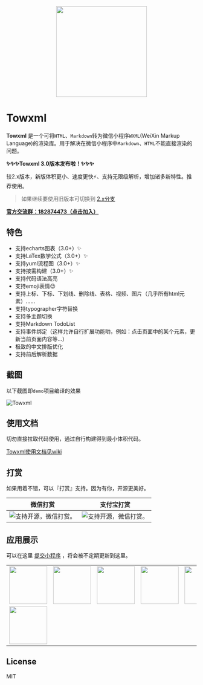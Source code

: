 <div align="center"><img width="240" src="https://cdn.rawgit.com/sbfkcel/towxml/78b0886d/logo.svg"/></div>

# Towxml

**Towxml** 是一个可将`HTML`、`Markdown`转为微信小程序`WXML`(WeiXin Markup Language)的渲染库。用于解决在微信小程序中`Markdown`、`HTML`不能直接渲染的问题。

**✨✨✨Towxml 3.0版本发布啦！✨✨✨**

较2.x版本，新版体积更小、速度更快⚡️、支持无限级解析，增加诸多新特性。推荐使用。

> 如果继续要使用旧版本可切换到 [2.x分支](https://github.com/sbfkcel/towxml/tree/2.x)

[**官方交流群：182874473（点击加入）**](https://jq.qq.com/?_wv=1027&k=54KTcZi)


## 特色
- 支持echarts图表（3.0+）✨
- 支持LaTex数学公式（3.0+）✨
- 支持yuml流程图（3.0+）✨
- 支持按需构建（3.0+）✨
- 支持代码语法高亮
- 支持emoji表情:wink:
- 支持上标、下标、下划线、删除线、表格、视频、图片（几乎所有html元素）……
- 支持typographer字符替换
- 支持多主题切换
- 支持Markdown TodoList
- 支持事件绑定（这样允许自行扩展功能哟，例如：点击页面中的某个元素，更新当前页面内容等...）
- 极致的中文排版优化
- 支持前后解析数据


## 截图

以下截图即`demo`项目编译的效果

![Towxml](https://raw.githack.com/sbfkcel/blog/gh-pages/wxml_demo/demo3.x.png)


## 使用文档

切勿直接拉取代码使用，通过自行构建得到最小体积代码。

[Towxml使用文档见wiki](https://github.com/sbfkcel/towxml/wiki)


## 打赏

如果用着不错，可以『打赏』支持。因为有你，开源更美好。

|微信打赏|支付宝打赏|
|:---:|:---:|
|![支持开源，微信打赏。](https://www.vvadd.com/wxml_demo/qrcode_wechat.png?v=1)|![支持开源，微信打赏。](https://www.vvadd.com/wxml_demo/qrcode_alipay.png?v=1)|


## 应用展示

可以在这里 [提交小程序](https://github.com/sbfkcel/towxml/issues/60) ，将会被不定期更新到这里。

<table style="width:100%;">
    <tbody>
        <tr>
            <td>
                <img src="https://user-images.githubusercontent.com/8692455/51429898-b159f400-1c4e-11e9-91a1-59cd1fab5042.png" width="100" height="100"/>
            </td>
            <td>
                <img src="https://user-images.githubusercontent.com/8033615/51673550-39524c00-2009-11e9-9554-4d75cd31ba39.jpg" width="100" height="100"/>
            </td>
            <td>
                <img src="https://raw.githubusercontent.com/yicm/WxComment/master/screenshot/xiaobaiai.jpg" width="100" height="100"/>
            </td>
            <td>
                <img src="https://user-images.githubusercontent.com/10069048/52948413-5681fc80-33b4-11e9-9397-26b7088381e5.jpg" width="100" height="100"/>
            </td>
            <td>
                <img src="https://user-images.githubusercontent.com/10728431/53088139-dd191400-3543-11e9-99b7-a5dfb4dceeff.jpg" width="100" height="100"/>
            </td>
            <td>
                <img src="https://user-images.githubusercontent.com/15965696/47959988-d2864d80-e02c-11e8-8c39-dac879bad3d6.jpg" width="100" height="100"/>
            </td>
        </tr>
        <tr>
            <td>
                <img src="https://camo.githubusercontent.com/bd91498a35c8e52893e0254bba21e7334c1540f6/68747470733a2f2f626c6f672e63646e2e7468696e6b6d6f6f6e2e636e2f626c6f672f7479706563686f2f323031392d31312d32325430373a35383a30382e706e67" width="100" height="100"/>
            </td>
        </tr>
    </tbody>
</table>

## License
MIT

